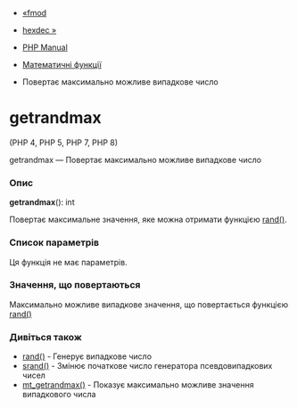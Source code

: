- [«fmod](function.fmod.md)
- [hexdec »](function.hexdec.md)

- [PHP Manual](index.md)
- [Математичні функції](ref.math.md)
- Повертає максимально можливе випадкове число

# getrandmax

(PHP 4, PHP 5, PHP 7, PHP 8)

getrandmax — Повертає максимально можливе випадкове число

### Опис

**getrandmax**(): int

Повертає максимальне значення, яке можна отримати функцією
[rand()](function.rand.md).

### Список параметрів

Ця функція не має параметрів.

### Значення, що повертаються

Максимально можливе випадкове значення, що повертається функцією
[rand()](function.rand.md)

### Дивіться також

- [rand()](function.rand.md) - Генерує випадкове число
- [srand()](function.srand.md) - Змінює початкове число генератора
псевдовипадкових чисел
- [mt_getrandmax()](function.mt-getrandmax.md) - Показує
максимально можливе значення випадкового числа
